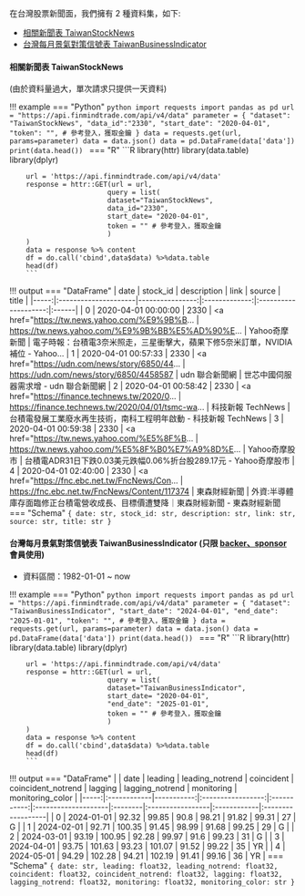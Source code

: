 
在台灣股票新聞面，我們擁有 2 種資料集，如下:

- [相關新聞表 TaiwanStockNews](https://finmind.github.io/tutor/TaiwanMarket/Others/#taiwanstocknews)
- [台灣每月景氣對策信號表 TaiwanBusinessIndicator](https://finmind.github.io/tutor/TaiwanMarket/Others/#taiwanbusinessindicator-backersponsor)


#### 相關新聞表 TaiwanStockNews

(由於資料量過大，單次請求只提供一天資料)

!!! example
    === "Python"
        ```python
        import requests
        import pandas as pd
        url = "https://api.finmindtrade.com/api/v4/data"
        parameter = {
            "dataset": "TaiwanStockNews",
            "data_id":"2330",
            "start_date": "2020-04-01",
            "token": "", # 參考登入，獲取金鑰
        }
        data = requests.get(url, params=parameter)
        data = data.json()
        data = pd.DataFrame(data['data'])
        print(data.head())
        ```
    === "R"
        ```R
        library(httr)
        library(data.table)
        library(dplyr)

        url = 'https://api.finmindtrade.com/api/v4/data'
        response = httr::GET(url = url,
                            query = list(
                            dataset="TaiwanStockNews",
                            data_id="2330",
                            start_date= "2020-04-01",
                            token = "" # 參考登入，獲取金鑰
                            )
        )
        data = response %>% content
        df = do.call('cbind',data$data) %>%data.table
        head(df)
        ```
!!! output
    === "DataFrame"
        | date | stock_id             | description     | link         | source                | title |
        |-----:|:---------------------|----------------:|:-------------:|:--------------------:|:------|
        | 0    | 2020-04-01 00:00:00  |   2330          | &lt;a href="https://tw.news.yahoo.com/%E9%9B%B...  | https://tw.news.yahoo.com/%E9%9B%BB%E5%AD%90%E...    | Yahoo奇摩新聞  | 電子時報：台積電3奈米照走，三星衝擊大，蘋果下修5奈米訂單，NVIDIA補位 - Yahoo...
        | 1    | 2020-04-01 00:57:33  |   2330          | &lt;a href="https://udn.com/news/story/6850/44...  | https://udn.com/news/story/6850/4458587              | udn 聯合新聞網                             | 世芯中國伺服器需求增 - udn 聯合新聞網
        | 2    | 2020-04-01 00:58:42  |   2330          | &lt;a href="https://finance.technews.tw/2020/0...  | https://finance.technews.tw/2020/04/01/tsmc-wa...    | 科技新報 TechNews             | 台積電發展工業廢水再生技術，南科工程明年啟動 - 科技新報 TechNews
        | 3    | 2020-04-01 00:59:38  |   2330          | &lt;a href="https://tw.news.yahoo.com/%E5%8F%B...  | https://tw.news.yahoo.com/%E5%8F%B0%E7%A9%8D%E...    | Yahoo奇摩股市     | 台積電ADR31日下跌0.03美元跌幅0.06%折台股289.17元 - Yahoo奇摩股市
        | 4    | 2020-04-01 02:40:00  |   2330          | &lt;a href="https://fnc.ebc.net.tw/FncNews/Con...  | https://fnc.ebc.net.tw/FncNews/Content/117374        | 東森財經新聞        | 外資:半導體庫存面臨修正台積電營收成長、目標價遭雙降｜東森財經新聞 - 東森財經新聞
    === "Schema"
        ```
        {
            date: str,
            stock_id: str,
            description: str,
            link: str,
            source: str,
            title: str
        }
        ```

#### 台灣每月景氣對策信號表 TaiwanBusinessIndicator (只限 [backer、sponsor](https://finmindtrade.com/analysis/#/Sponsor/sponsor) 會員使用)

- 資料區間：1982-01-01 ~ now

!!! example
    === "Python"
        ```python
        import requests
        import pandas as pd
        url = "https://api.finmindtrade.com/api/v4/data"
        parameter = {
            "dataset": "TaiwanBusinessIndicator",
            "start_date": "2024-04-01",
            "end_date": "2025-01-01",
            "token": "", # 參考登入，獲取金鑰
        }
        data = requests.get(url, params=parameter)
        data = data.json()
        data = pd.DataFrame(data['data'])
        print(data.head())
        ```
    === "R"
        ```R
        library(httr)
        library(data.table)
        library(dplyr)

        url = 'https://api.finmindtrade.com/api/v4/data'
        response = httr::GET(url = url,
                            query = list(
                            dataset="TaiwanBusinessIndicator",
                            start_date= "2020-04-01",
                            "end_date": "2025-01-01",
                            token = "" # 參考登入，獲取金鑰
                            )
        )
        data = response %>% content
        df = do.call('cbind',data$data) %>%data.table
        head(df)
        ```
!!! output
    === "DataFrame"
        |      |    date     |   leading  | leading_notrend   | coincident  | coincident_notrend  | lagging |  lagging_notrend |  monitoring |  monitoring_color |
        |-----:|:------------|-----------:|:-----------------:|:-----------:|:--------------------|:--------|:-----------------|:------------|:------------------|
        | 0    | 2024-01-01  |    92.32   |      99.85        |      90.8   |          98.21      |  91.82  |         99.31    |      27     |         G         |
        | 1    | 2024-02-01  |    92.71   |      100.35       |      91.45  |          98.99      |  91.68  |         99.25    |      29     |         G         |
        | 2    | 2024-03-01  |    93.19   |      100.95       |      92.28  |          99.97      |  91.6   |         99.23    |      31     |         G         |
        | 3    | 2024-04-01  |    93.75   |      101.63       |      93.23  |          101.07     |  91.52  |         99.22    |      35     |         YR        |
        | 4    | 2024-05-01  |    94.29   |      102.28       |      94.21  |          102.19     |  91.41  |         99.16    |      36     |         YR        |
    === "Schema"
        ```
        {
            date: str,
            leading: float32,
            leading_notrend: float32,
            coincident: float32,
            coincident_notrend: float32,
            lagging: float32,
            lagging_notrend: float32,
            monitoring: float32,
            monitoring_color: str
        }
        ```